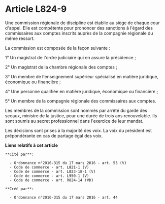 # Article L824-9

Une commission régionale de discipline est établie au siège de chaque cour d'appel. Elle est compétente pour prononcer des
sanctions à l'égard des commissaires aux comptes inscrits auprès de la compagnie régionale du même ressort. 

La commission est composée de la façon suivante : 

1° Un magistrat de l'ordre judiciaire qui en assure la présidence ; 

2° Un magistrat de la chambre régionale des comptes ; 

3° Un membre de l'enseignement supérieur spécialisé en matière juridique, économique ou financière ; 

4° Une personne qualifiée en matière juridique, économique ou financière ; 

5° Un membre de la compagnie régionale des commissaires aux comptes. 

Les membres de la commission sont nommés par arrêté du garde des sceaux, ministre de la justice, pour une durée de trois ans
renouvelable. Ils sont soumis au secret professionnel dans l'exercice de leur mandat. 

Les décisions sont prises à la majorité des voix. La voix du président est prépondérante en cas de partage égal des voix.

**Liens relatifs à cet article**

	**Cité par**:

	  - Ordonnance n°2016-315 du 17 mars 2016 - art. 53 (V)
	  - Code de commerce - art. L821-1 (V)
	  - Code de commerce - art. L823-18-1 (V)
	  - Code de commerce - art. L950-1 (V)
	  - Code de commerce - art. R824-14 (VD)

	**Créé par**:

	  - Ordonnance n°2016-315 du 17 mars 2016 - art. 44
